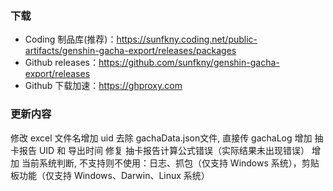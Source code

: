 ### 下载
 - Coding 制品库(推荐)：https://sunfkny.coding.net/public-artifacts/genshin-gacha-export/releases/packages
 - Github releases：https://github.com/sunfkny/genshin-gacha-export/releases
 - Github 下载加速：https://ghproxy.com

### 更新内容
修改 excel 文件名增加 uid
去除 gachaData.json文件, 直接传 gachaLog
增加 抽卡报告 UID 和 导出时间
修复 抽卡报告计算公式错误（实际结果未出现错误）
增加 当前系统判断, 不支持则不使用：日志、抓包（仅支持 Windows 系统），剪贴板功能（仅支持 Windows、Darwin、Linux 系统）